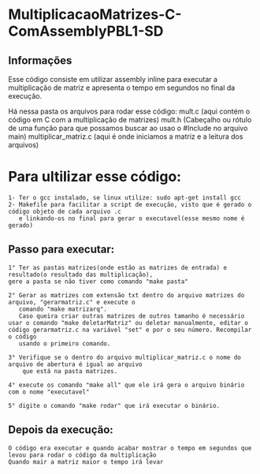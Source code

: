 # MultiplicacaoMatrizes-C-ComAssemblyPBL1-SD


## Informações
Esse código consiste em utilizar assembly inline para executar a multiplicação de matriz e apresenta o tempo em segundos no final da execução.

Há nessa pasta os arquivos para rodar esse código:
    mult.c  (aqui contém o código em C com a multiplicação de matrizes)
    mult.h  (Cabeçalho ou rótulo de uma função para que possamos buscar ao usao o #Include no arquivo main)
    multiplicar_matriz.c (aqui é onde iniciamos a matriz e a leitura dos arquivos)

# Para ultilizar esse código:
    1- Ter o gcc instalado, se linux utilize: sudo apt-get install gcc
    2- Makefile para facilitar a script de execução, visto que é gerado o código objeto de cada arquivo .c
       e linkando-os no final para gerar o executavel(esse mesmo nome é gerado)

## Passo para executar:
    1° Ter as pastas matrizes(onde estão as matrizes de entrada) e resultado(o resultado das multiplicação),
    gere a pasta se não tiver como comando "make pasta"

    2° Gerar as matrizes com extensão txt dentro do arquivo matrizes do arquivo, "gerarmatriz.c" e execute o
       comando "make matrizarq". 
       Caso queira criar outras matrizes de outros tamanho é necessário usar o comando "make deletarMatriz" ou deletar manualmente, editar o código gerarmatriz.c na variável "set" e por o seu número. Recompilar o código
       usando o primeiro comando.

    3° Verifique se o dentro do arquivo multiplicar_matriz.c o nome do arquivo de abertura é igual ao arquivo
        que está na pasta matrizes.

    4° execute os comando "make all" que ele irá gera o arquivo binário com o nome "executavel"

    5° digite o comando "make rodar" que irá executar o binário. 

## Depois da execução:
    O código era executar e quando acabar mostrar o tempo em segundos que levou para rodar o código da multiplicação
    Quando mair a matriz maior o tempo irá levar